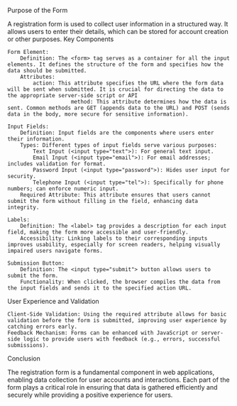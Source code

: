 Purpose of the Form

A registration form is used to collect user information in a structured way. It allows users to enter their details, which can be stored for account creation or other purposes.
Key Components

    Form Element:
        Definition: The <form> tag serves as a container for all the input elements. It defines the structure of the form and specifies how the data should be submitted.
        Attributes:
            action: This attribute specifies the URL where the form data will be sent when submitted. It is crucial for directing the data to the appropriate server-side script or API
                        method: This attribute determines how the data is sent. Common methods are GET (appends data to the URL) and POST (sends data in the body, more secure for sensitive information).

    Input Fields:
        Definition: Input fields are the components where users enter their information.
        Types: Different types of input fields serve various purposes:
            Text Input (<input type="text">): For general text input.
            Email Input (<input type="email">): For email addresses; includes validation for format.
            Password Input (<input type="password">): Hides user input for security.
            Telephone Input (<input type="tel">): Specifically for phone numbers; can enforce numeric input.
        Required Attribute: This attribute ensures that users cannot submit the form without filling in the field, enhancing data integrity.

    Labels:
        Definition: The <label> tag provides a description for each input field, making the form more accessible and user-friendly.
        Accessibility: Linking labels to their corresponding inputs improves usability, especially for screen readers, helping visually impaired users navigate forms.

    Submission Button:
        Definition: The <input type="submit"> button allows users to submit the form.
        Functionality: When clicked, the browser compiles the data from the input fields and sends it to the specified action URL.

User Experience and Validation

    Client-Side Validation: Using the required attribute allows for basic validation before the form is submitted, improving user experience by catching errors early.
    Feedback Mechanism: Forms can be enhanced with JavaScript or server-side logic to provide users with feedback (e.g., errors, successful submissions).

Conclusion

The registration form is a fundamental component in web applications, enabling data collection for user accounts and interactions. Each part of the form plays a critical role in ensuring that data is gathered efficiently and securely while providing a positive experience for users.


